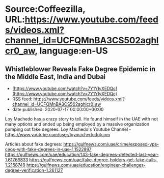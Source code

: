 # Source:Coffeezilla, URL:https://www.youtube.com/feeds/videos.xml?channel_id=UCFQMnBA3CS502aghlcr0_aw, language:en-US

## Whistleblower Reveals Fake Degree Epidemic in the Middle East, India and Dubai
 - [https://www.youtube.com/watch?v=7Y1YIyXEDQc](https://www.youtube.com/watch?v=7Y1YIyXEDQc)
 - RSS feed: https://www.youtube.com/feeds/videos.xml?channel_id=UCFQMnBA3CS502aghlcr0_aw
 - date published: 2020-07-17 00:00:00+00:00

Loy Machedo has a crazy story to tell. He found himself in the UAE with not many options and ended up being employed by a massive organization pumping out fake degrees.
Loy Machedo's Youtube Channel - https://www.youtube.com/user/loymachedodotcom

Articles about fake degrees: 
https://gulfnews.com/uae/crime/exposed-vps-ceos-with-fake-degrees-in-uae-1.1522897
https://gulfnews.com/uae/education/143-fake-degrees-detected-last-year-1.61766833
https://gulfnews.com/uae/fake-degree-holders-get-fake-calls-1.2158749
https://gulfnews.com/uae/education/engineer-challenges-degree-verification-1.261127

